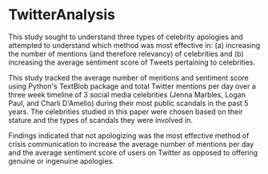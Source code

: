 # TwitterAnalysis
This study sought to understand three types of celebrity apologies and attempted to understand which method was most effective in: 
(a) increasing the number of mentions (and therefore relevancy) of celebrities and 
(b) increasing the average sentiment score of Tweets pertaining to celebrities. 

This study tracked the average number of mentions and sentiment score using Python's TextBlob package and total Twitter mentions per day over a three week timeline of 3 social media celebrities (Jenna Marbles, Logan Paul, and Charli D'Amelio) during their most public scandals in the past 5 years. The celebrities studied in this paper were chosen based on their stature and the types of scandals they were involved in. 

Findings indicated that not apologizing was the most effective method of crisis communication to increase the average number of mentions per day and the average sentiment score of users on Twitter as opposed to offering genuine or ingenuine apologies.
